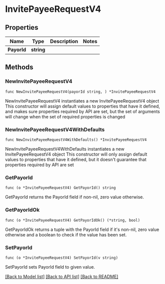 # InvitePayeeRequestV4

## Properties

Name | Type | Description | Notes
------------ | ------------- | ------------- | -------------
**PayorId** | **string** |  | 

## Methods

### NewInvitePayeeRequestV4

`func NewInvitePayeeRequestV4(payorId string, ) *InvitePayeeRequestV4`

NewInvitePayeeRequestV4 instantiates a new InvitePayeeRequestV4 object
This constructor will assign default values to properties that have it defined,
and makes sure properties required by API are set, but the set of arguments
will change when the set of required properties is changed

### NewInvitePayeeRequestV4WithDefaults

`func NewInvitePayeeRequestV4WithDefaults() *InvitePayeeRequestV4`

NewInvitePayeeRequestV4WithDefaults instantiates a new InvitePayeeRequestV4 object
This constructor will only assign default values to properties that have it defined,
but it doesn't guarantee that properties required by API are set

### GetPayorId

`func (o *InvitePayeeRequestV4) GetPayorId() string`

GetPayorId returns the PayorId field if non-nil, zero value otherwise.

### GetPayorIdOk

`func (o *InvitePayeeRequestV4) GetPayorIdOk() (*string, bool)`

GetPayorIdOk returns a tuple with the PayorId field if it's non-nil, zero value otherwise
and a boolean to check if the value has been set.

### SetPayorId

`func (o *InvitePayeeRequestV4) SetPayorId(v string)`

SetPayorId sets PayorId field to given value.



[[Back to Model list]](../README.md#documentation-for-models) [[Back to API list]](../README.md#documentation-for-api-endpoints) [[Back to README]](../README.md)


